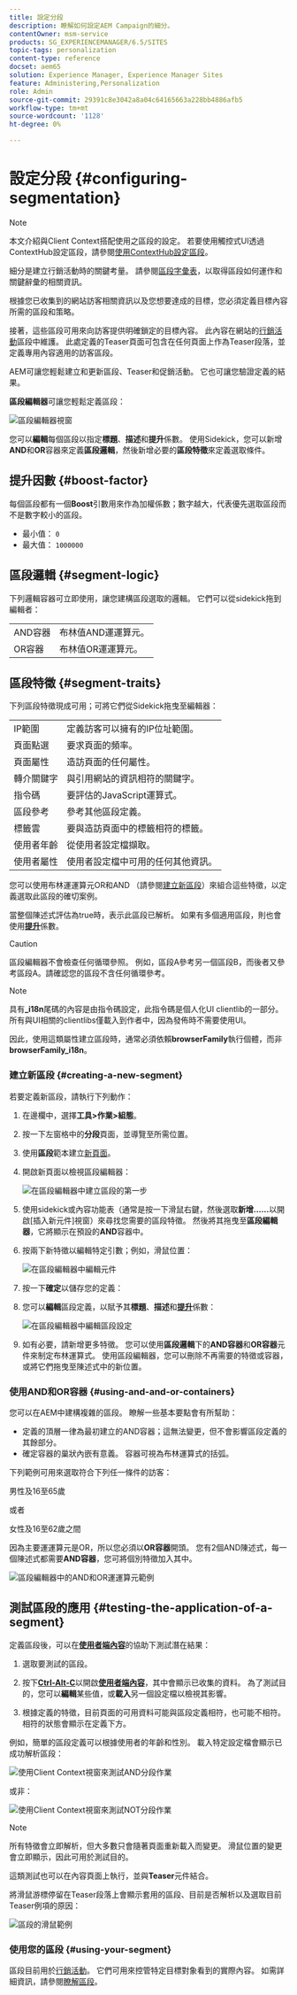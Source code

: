 ```yaml
---
title: 設定分段
description: 瞭解如何設定AEM Campaign的細分。
contentOwner: msm-service
products: SG_EXPERIENCEMANAGER/6.5/SITES
topic-tags: personalization
content-type: reference
docset: aem65
solution: Experience Manager, Experience Manager Sites
feature: Administering,Personalization
role: Admin
source-git-commit: 29391c8e3042a8a04c64165663a228bb4886afb5
workflow-type: tm+mt
source-wordcount: '1128'
ht-degree: 0%

---
```



# 設定分段 {#configuring-segmentation}

>[!NOTE]
>
>本文介紹與Client Context搭配使用之區段的設定。 若要使用觸控式UI透過ContextHub設定區段，請參閱[使用ContextHub設定區段](/help/sites-administering/segmentation.md)。

細分是建立行銷活動時的關鍵考量。 請參閱[區段字彙表](/help/sites-authoring/segmentation-overview.md)，以取得區段如何運作和關鍵辭彙的相關資訊。

根據您已收集到的網站訪客相關資訊以及您想要達成的目標，您必須定義目標內容所需的區段和策略。

接著，這些區段可用來向訪客提供明確鎖定的目標內容。 此內容在網站的[行銷活動](/help/sites-classic-ui-authoring/classic-personalization-campaigns.md)區段中維護。 此處定義的Teaser頁面可包含在任何頁面上作為Teaser段落，並定義專用內容適用的訪客區段。

AEM可讓您輕鬆建立和更新區段、Teaser和促銷活動。 它也可讓您驗證定義的結果。

**區段編輯器**&#x200B;可讓您輕鬆定義區段：

![區段編輯器視窗](assets/segmenteditor.png)

您可以&#x200B;**編輯**&#x200B;每個區段以指定&#x200B;**標題**、**描述**&#x200B;和&#x200B;**提升**&#x200B;係數。 使用Sidekick，您可以新增&#x200B;**AND**&#x200B;和&#x200B;**OR**&#x200B;容器來定義&#x200B;**區段邏輯**，然後新增必要的&#x200B;**區段特徵**&#x200B;來定義選取條件。

## 提升因數 {#boost-factor}

每個區段都有一個&#x200B;**Boost**&#x200B;引數用來作為加權係數；數字越大，代表優先選取區段而不是數字較小的區段。

* 最小值： `0`
* 最大值： `1000000`

## 區段邏輯 {#segment-logic}

下列邏輯容器可立即使用，讓您建構區段選取的邏輯。 它們可以從sidekick拖到編輯者：

<table>
 <tbody>
  <tr>
   <td> AND容器<br /> </td>
   <td> 布林值AND運運算元。<br /> </td>
  </tr>
  <tr>
   <td> OR容器<br /> </td>
   <td> 布林值OR運運算元。</td>
  </tr>
 </tbody>
</table>

## 區段特徵 {#segment-traits}

下列區段特徵現成可用；可將它們從Sidekick拖曳至編輯器：

<table>
 <tbody>
  <tr>
   <td> IP範圍<br /> </td>
   <td>定義訪客可以擁有的IP位址範圍。<br /> </td>
  </tr>
  <tr>
   <td> 頁面點選<br /> </td>
   <td>要求頁面的頻率。<br /> </td>
  </tr>
  <tr>
   <td> 頁面屬性<br /> </td>
   <td>造訪頁面的任何屬性。<br /> </td>
  </tr>
  <tr>
   <td> 轉介關鍵字<br /> </td>
   <td>與引用網站的資訊相符的關鍵字。<br /> </td>
  </tr>
  <tr>
   <td> 指令碼</td>
   <td>要評估的JavaScript運算式。<br /> </td>
  </tr>
  <tr>
   <td> 區段參考<br /> </td>
   <td>參考其他區段定義。<br /> </td>
  </tr>
  <tr>
   <td> 標籤雲<br /> </td>
   <td>要與造訪頁面中的標籤相符的標籤。<br /> </td>
  </tr>
  <tr>
   <td> 使用者年齡<br /> </td>
   <td>從使用者設定檔擷取。<br /> </td>
  </tr>
  <tr>
   <td> 使用者屬性<br /> </td>
   <td>使用者設定檔中可用的任何其他資訊。 </td>
  </tr>
 </tbody>
</table>

您可以使用布林運運算元OR和AND （請參閱[建立新區段](#creating-a-new-segment)）來組合這些特徵，以定義選取此區段的確切案例。

當整個陳述式評估為true時，表示此區段已解析。 如果有多個適用區段，則也會使用&#x200B;**[提升](/help/sites-administering/campaign-segmentation.md#boost-factor)**&#x200B;係數。

>[!CAUTION]
>
>區段編輯器不會檢查任何循環參照。 例如，區段A參考另一個區段B，而後者又參考區段A。請確認您的區段不含任何循環參考。

>[!NOTE]
>
>具有&#x200B;**_i18n**&#x200B;尾碼的內容是由指令碼設定，此指令碼是個人化UI clientlib的一部分。 所有與UI相關的clientlibs僅載入到作者中，因為發佈時不需要使用UI。
>
>因此，使用這類屬性建立區段時，通常必須依賴&#x200B;**browserFamily**&#x200B;執行個體，而非&#x200B;**browserFamily_i18n**。

### 建立新區段 {#creating-a-new-segment}

若要定義新區段，請執行下列動作：

1. 在邊欄中，選擇&#x200B;**工具>作業>組態**。
1. 按一下左窗格中的&#x200B;**分段**&#x200B;頁面，並導覽至所需位置。
1. 使用&#x200B;**區段**&#x200B;範本建立[新頁面](/help/sites-authoring/editing-content.md#creatinganewpage)。
1. 開啟新頁面以檢視區段編輯器：

   ![在區段編輯器中建立區段的第一步](assets/screen_shot_2012-02-02at101726am.png)

1. 使用sidekick或內容功能表（通常是按一下滑鼠右鍵，然後選取&#x200B;**新增……**&#x200B;以開啟[插入新元件]視窗）來尋找您需要的區段特徵。 然後將其拖曳至&#x200B;**區段編輯器**，它將顯示在預設的&#x200B;**AND**&#x200B;容器中。
1. 按兩下新特徵以編輯特定引數；例如，滑鼠位置：

   ![在區段編輯器中編輯元件](assets/screen_shot_2012-02-02at103135am.png)

1. 按一下&#x200B;**確定**&#x200B;以儲存您的定義：
1. 您可以&#x200B;**編輯**&#x200B;區段定義，以賦予其&#x200B;**標題**、**描述**&#x200B;和&#x200B;**[提升](#boost-factor)**&#x200B;係數：

   ![在區段編輯器中編輯區段設定](assets/screen_shot_2012-02-02at103547am.png)

1. 如有必要，請新增更多特徵。 您可以使用&#x200B;**區段邏輯**&#x200B;下的&#x200B;**AND容器**&#x200B;和&#x200B;**OR容器**&#x200B;元件來制定布林運算式。 使用區段編輯器，您可以刪除不再需要的特徵或容器，或將它們拖曳至陳述式中的新位置。

### 使用AND和OR容器 {#using-and-and-or-containers}

您可以在AEM中建構複雜的區段。 瞭解一些基本要點會有所幫助：

* 定義的頂層一律為最初建立的AND容器；這無法變更，但不會影響區段定義的其餘部分。
* 確定容器的巢狀內嵌有意義。 容器可視為布林運算式的括弧。

下列範例可用來選取符合下列任一條件的訪客：

男性及16至65歲

或者

女性及16至62歲之間

因為主要運運算元是OR，所以您必須以&#x200B;**OR容器**&#x200B;開頭。 您有2個AND陳述式，每一個陳述式都需要&#x200B;**AND容器**，您可將個別特徵加入其中。

![區段編輯器中的AND和OR運運算元範例](assets/screen_shot_2012-02-02at105145am.png)

## 測試區段的應用 {#testing-the-application-of-a-segment}

定義區段後，可以在&#x200B;**[使用者端內容](/help/sites-administering/client-context.md)**&#x200B;的協助下測試潛在結果：

1. 選取要測試的區段。
1. 按下&#x200B;**[Ctrl-Alt-C](/help/sites-authoring/page-authoring.md#keyboardshortcuts)**&#x200B;以開啟&#x200B;**[使用者端內容](/help/sites-administering/client-context.md)**，其中會顯示已收集的資料。 為了測試目的，您可以&#x200B;**編輯**&#x200B;某些值，或&#x200B;**載入**&#x200B;另一個設定檔以檢視其影響。

1. 根據定義的特徵，目前頁面的可用資料可能與區段定義相符，也可能不相符。 相符的狀態會顯示在定義下方。

例如，簡單的區段定義可以根據使用者的年齡和性別。 載入特定設定檔會顯示已成功解析區段：

![使用Client Context視窗來測試AND分段作業](assets/screen_shot_2012-02-02at105926am.png)

或非：

![使用Client Context視窗來測試NOT分段作業](assets/screen_shot_2012-02-02at110019am.png)

>[!NOTE]
>
>所有特徵會立即解析，但大多數只會隨著頁面重新載入而變更。 滑鼠位置的變更會立即顯示，因此可用於測試目的。

這類測試也可以在內容頁面上執行，並與&#x200B;**Teaser**&#x200B;元件結合。

將滑鼠游標停留在Teaser段落上會顯示套用的區段、目前是否解析以及選取目前Teaser例項的原因：

![區段的滑鼠範例](assets/chlimage_1-47.png)

### 使用您的區段 {#using-your-segment}

區段目前用於[行銷活動](/help/sites-classic-ui-authoring/classic-personalization-campaigns.md)。 它們可用來控管特定目標對象看到的實際內容。 如需詳細資訊，請參閱[瞭解區段](/help/sites-authoring/segmentation-overview.md)。
